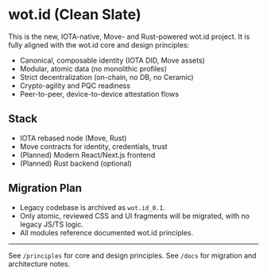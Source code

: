 # wot.id (Clean Slate)

This is the new, IOTA-native, Move- and Rust-powered wot.id project. It is fully aligned with the wot.id core and design principles:

- Canonical, composable identity (IOTA DID, Move assets)
- Modular, atomic data (no monolithic profiles)
- Strict decentralization (on-chain, no DB, no Ceramic)
- Crypto-agility and PQC readiness
- Peer-to-peer, device-to-device attestation flows

## Stack
- IOTA rebased node (Move, Rust)
- Move contracts for identity, credentials, trust
- (Planned) Modern React/Next.js frontend
- (Planned) Rust backend (optional)

## Migration Plan
- Legacy codebase is archived as `wot.id_0.1`.
- Only atomic, reviewed CSS and UI fragments will be migrated, with no legacy JS/TS logic.
- All modules reference documented wot.id principles.

---

See `/principles` for core and design principles. See `/docs` for migration and architecture notes.
